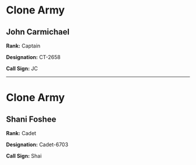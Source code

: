 # Clone Army

## John Carmichael

**Rank:** Captain

**Designation:** CT-2658

**Call Sign:** JC

----
# Clone Army

## Shani Foshee

**Rank:** Cadet

**Designation:** Cadet-6703

**Call Sign:** Shai
